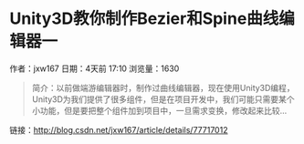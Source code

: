 # Unity3D教你制作Bezier和Spine曲线编辑器一
作者：jxw167
日期：4天前 17:10
浏览量：1630
> 简介：以前做端游编辑器时，制作过曲线编辑器，现在使用Unity3D编程，Unity3D为我们提供了很多组件，但是在项目开发中，我们可能只需要某个小功能，但是要把整个组件加到项目中，一旦需求变换，修改起来比较...

 链接：http://blog.csdn.net/jxw167/article/details/77717012
